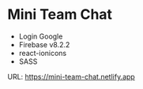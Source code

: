 # Mini Team Chat

- Login Google
- Firebase v8.2.2
- react-ionicons
- SASS

URL: https://mini-team-chat.netlify.app
